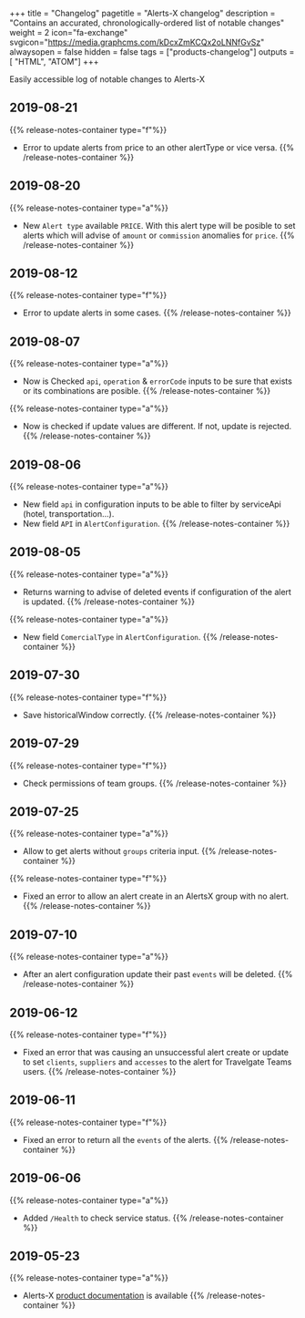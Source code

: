 +++
title = "Changelog"
pagetitle = "Alerts-X changelog"
description = "Contains an accurated, chronologically-ordered list of notable changes"
weight = 2
icon="fa-exchange"
svgicon="https://media.graphcms.com/kDcxZmKCQx2oLNNfGvSz"
alwaysopen = false
hidden = false
tags = ["products-changelog"]
outputs = [ "HTML", "ATOM"]
+++

Easily accessible log of notable changes to Alerts-X

## 2019-08-21
{{% release-notes-container type="f"%}}
- Error to update alerts from price to an other alertType or vice versa.
{{% /release-notes-container %}} 

## 2019-08-20
{{% release-notes-container type="a"%}}
- New `Alert type` available `PRICE`. With this alert type will be posible to set alerts which will advise of `amount` or `commission` anomalies for `price`.
{{% /release-notes-container %}}

## 2019-08-12
{{% release-notes-container type="f"%}}
- Error to update alerts in some cases.
{{% /release-notes-container %}} 

## 2019-08-07
{{% release-notes-container type="a"%}}
- Now is Checked `api`, `operation` & `errorCode` inputs to be sure that exists or its combinations are posible.
{{% /release-notes-container %}} 

{{% release-notes-container type="a"%}}
- Now is checked if update values are different. If not, update is rejected.
{{% /release-notes-container %}} 

## 2019-08-06
{{% release-notes-container type="a"%}}
- New field `api` in configuration inputs to be able to filter by serviceApi (hotel, transportation...).
- New field `API` in `AlertConfiguration`.
{{% /release-notes-container %}} 

## 2019-08-05
{{% release-notes-container type="a"%}}
- Returns warning to advise of deleted events if configuration of the alert is updated.
{{% /release-notes-container %}} 

{{% release-notes-container type="a"%}}
- New field `ComercialType` in `AlertConfiguration`.
{{% /release-notes-container %}} 

## 2019-07-30
{{% release-notes-container type="f"%}}
- Save historicalWindow correctly.
{{% /release-notes-container %}} 

## 2019-07-29
{{% release-notes-container type="f"%}}
- Check permissions of team groups.
{{% /release-notes-container %}} 

## 2019-07-25
{{% release-notes-container type="a"%}}
- Allow to get alerts without `groups` criteria input.
{{% /release-notes-container %}} 

{{% release-notes-container type="f"%}}
- Fixed an error to allow an alert create in an AlertsX group with no alert.
{{% /release-notes-container %}} 

## 2019-07-10
{{% release-notes-container type="a"%}}
- After an alert configuration update their past `events` will be deleted.
{{% /release-notes-container %}} 


## 2019-06-12
{{% release-notes-container type="f"%}}
- Fixed an error that was causing an unsuccessful alert create or update to set `clients`, `suppliers` and `accesses` to the alert for Travelgate Teams users.
{{% /release-notes-container %}}

## 2019-06-11
{{% release-notes-container type="f"%}}
- Fixed an error to return all the `events` of the alerts.
{{% /release-notes-container %}}

## 2019-06-06
{{% release-notes-container type="a"%}}
- Added `/Health` to check service status.
{{% /release-notes-container %}}

## 2019-05-23
{{% release-notes-container type="a"%}}
- Alerts-X [product documentation](https://docs.travelgatex.com/alertsx/) is available
{{% /release-notes-container %}}



